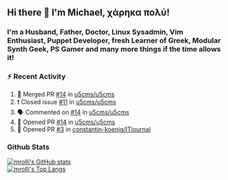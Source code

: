 ## Hi there 👋 I'm Michael, χάρηκα πολύ!

<!--
**mrolli/mrolli** is a ✨ _special_ ✨ repository because its `README.md` (this file) appears on your GitHub profile.

Here are some ideas to get you started:

- 🔭 I’m currently working on ...
- 🌱 I’m currently learning ...
- 👯 I’m looking to collaborate on ...
- 🤔 I’m looking for help with ...
- 💬 Ask me about ...
- 📫 How to reach me: ...
- 😄 Pronouns: ...
- ⚡ Fun fact: ...
-->

### I'm a Husband, Father, Doctor, Linux Sysadmin, Vim Enthusiast, Puppet Developer, fresh Learner of Greek, Modular Synth Geek, PS Gamer and many more things if the time allows it!

### :zap: Recent Activity

<!--START_SECTION:activity-->
1. 🎉 Merged PR [#14](https://github.com/u5cms/u5cms/pull/14) in [u5cms/u5cms](https://github.com/u5cms/u5cms)
2. ❗️ Closed issue [#11](https://github.com/u5cms/u5cms/issues/11) in [u5cms/u5cms](https://github.com/u5cms/u5cms)
3. 🗣 Commented on [#14](https://github.com/u5cms/u5cms/issues/14) in [u5cms/u5cms](https://github.com/u5cms/u5cms)
4. 💪 Opened PR [#14](https://github.com/u5cms/u5cms/pull/14) in [u5cms/u5cms](https://github.com/u5cms/u5cms)
5. 💪 Opened PR [#3](https://github.com/constantin-koenig/ITjournal/pull/3) in [constantin-koenig/ITjournal](https://github.com/constantin-koenig/ITjournal)
<!--END_SECTION:activity-->

### Github Stats
[![mrolli's GitHub stats](https://github-readme-stats.vercel.app/api?username=mrolli&count_private=true&show_icons=true&theme=onedark)](https://github.com/anuraghazra/github-readme-stats)  
[![mrolli's Top Langs](https://github-readme-stats.vercel.app/api/top-langs/?username=mrolli&count_private=true&theme=onedark&hide=c%2B%2B,c,html,cmake,makefile&layout=compact)](https://github.com/anuraghazra/github-readme-stats)
